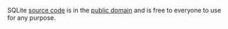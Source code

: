 SQLite [source code](https://sqlite.org/src) is in the [public domain](https://sqlite.org/copyright.html) and is free to everyone to use for any purpose.
